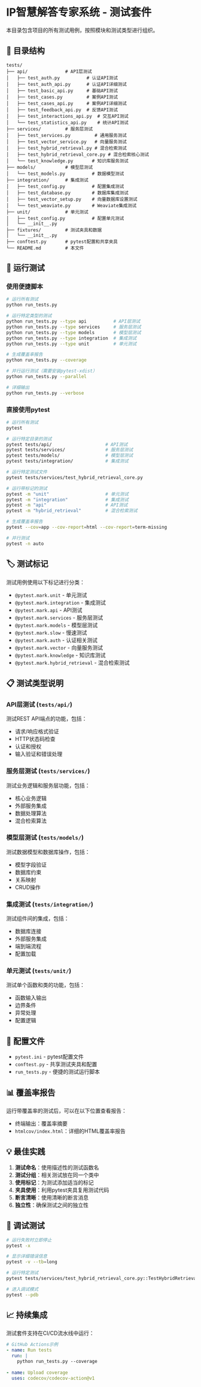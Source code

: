 # IP智慧解答专家系统 - 测试套件

本目录包含项目的所有测试用例，按照模块和测试类型进行组织。

## 📁 目录结构

```
tests/
├── api/              # API层测试
│   ├── test_auth.py          # 认证API测试
│   ├── test_auth_api.py      # 认证API详细测试
│   ├── test_basic_api.py     # 基础API测试
│   ├── test_cases.py         # 案例API测试
│   ├── test_cases_api.py     # 案例API详细测试
│   ├── test_feedback_api.py  # 反馈API测试
│   ├── test_interactions_api.py  # 交互API测试
│   └── test_statistics_api.py    # 统计API测试
├── services/         # 服务层测试
│   ├── test_services.py         # 通用服务测试
│   ├── test_vector_service.py   # 向量服务测试
│   ├── test_hybrid_retrieval.py # 混合检索测试
│   ├── test_hybrid_retrieval_core.py # 混合检索核心测试
│   └── test_knowledge.py       # 知识库服务测试
├── models/           # 模型层测试
│   └── test_models.py          # 数据模型测试
├── integration/      # 集成测试
│   ├── test_config.py          # 配置集成测试
│   ├── test_database.py        # 数据库集成测试
│   ├── test_vector_setup.py    # 向量数据库设置测试
│   └── test_weaviate.py        # Weaviate集成测试
├── unit/             # 单元测试
│   ├── test_config.py          # 配置单元测试
│   └── __init__.py
├── fixtures/         # 测试夹具和数据
│   └── __init__.py
├── conftest.py       # pytest配置和共享夹具
└── README.md         # 本文件
```

## 🚀 运行测试

### 使用便捷脚本

```bash
# 运行所有测试
python run_tests.py

# 运行特定类型的测试
python run_tests.py --type api          # API层测试
python run_tests.py --type services     # 服务层测试
python run_tests.py --type models       # 模型层测试
python run_tests.py --type integration  # 集成测试
python run_tests.py --type unit         # 单元测试

# 生成覆盖率报告
python run_tests.py --coverage

# 并行运行测试（需要安装pytest-xdist）
python run_tests.py --parallel

# 详细输出
python run_tests.py --verbose
```

### 直接使用pytest

```bash
# 运行所有测试
pytest

# 运行特定目录的测试
pytest tests/api/                    # API测试
pytest tests/services/               # 服务层测试
pytest tests/models/                 # 模型层测试
pytest tests/integration/            # 集成测试

# 运行特定测试文件
pytest tests/services/test_hybrid_retrieval_core.py

# 运行带标记的测试
pytest -m "unit"                     # 单元测试
pytest -m "integration"              # 集成测试
pytest -m "api"                      # API测试
pytest -m "hybrid_retrieval"         # 混合检索测试

# 生成覆盖率报告
pytest --cov=app --cov-report=html --cov-report=term-missing

# 并行测试
pytest -n auto
```

## 🏷️ 测试标记

测试用例使用以下标记进行分类：

- `@pytest.mark.unit` - 单元测试
- `@pytest.mark.integration` - 集成测试
- `@pytest.mark.api` - API测试
- `@pytest.mark.services` - 服务层测试
- `@pytest.mark.models` - 模型层测试
- `@pytest.mark.slow` - 慢速测试
- `@pytest.mark.auth` - 认证相关测试
- `@pytest.mark.vector` - 向量服务测试
- `@pytest.mark.knowledge` - 知识库测试
- `@pytest.mark.hybrid_retrieval` - 混合检索测试

## 📋 测试类型说明

### API层测试 (`tests/api/`)
测试REST API端点的功能，包括：
- 请求/响应格式验证
- HTTP状态码检查
- 认证和授权
- 输入验证和错误处理

### 服务层测试 (`tests/services/`)
测试业务逻辑和服务层功能，包括：
- 核心业务逻辑
- 外部服务集成
- 数据处理算法
- 混合检索算法

### 模型层测试 (`tests/models/`)
测试数据模型和数据库操作，包括：
- 模型字段验证
- 数据库约束
- 关系映射
- CRUD操作

### 集成测试 (`tests/integration/`)
测试组件间的集成，包括：
- 数据库连接
- 外部服务集成
- 端到端流程
- 配置加载

### 单元测试 (`tests/unit/`)
测试单个函数和类的功能，包括：
- 函数输入输出
- 边界条件
- 异常处理
- 配置逻辑

## 🔧 配置文件

- `pytest.ini` - pytest配置文件
- `conftest.py` - 共享测试夹具和配置
- `run_tests.py` - 便捷的测试运行脚本

## 📊 覆盖率报告

运行带覆盖率的测试后，可以在以下位置查看报告：
- 终端输出：覆盖率摘要
- `htmlcov/index.html`：详细的HTML覆盖率报告

## 💡 最佳实践

1. **测试命名**：使用描述性的测试函数名
2. **测试分组**：相关测试放在同一个类中
3. **使用标记**：为测试添加适当的标记
4. **夹具使用**：利用pytest夹具复用测试代码
5. **断言清晰**：使用清晰的断言消息
6. **独立性**：确保测试之间的独立性

## 🐛 调试测试

```bash
# 运行失败时立即停止
pytest -x

# 显示详细错误信息
pytest -v --tb=long

# 运行特定测试
pytest tests/services/test_hybrid_retrieval_core.py::TestHybridRetrievalCore::test_extract_keywords

# 进入调试模式
pytest --pdb
```

## 📈 持续集成

测试套件支持在CI/CD流水线中运行：

```yaml
# GitHub Actions示例
- name: Run tests
  run: |
    python run_tests.py --coverage
    
- name: Upload coverage
  uses: codecov/codecov-action@v1
```
